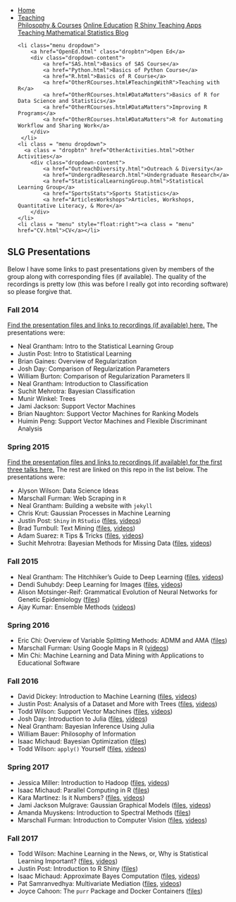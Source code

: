 
<head>
  <link rel="stylesheet" href="../css/styles.css">
</head>

<ul class = "menu">
    <li class = "menu"><a class = "menu" href="../index.html">Home</a></li>
    <li class="menu dropdown">
        <a href="Teaching.html" class="dropbtn">Teaching</a>
        <div class="dropdown-content">
            <a href="PhilosophyCourses.html">Philosophy & Courses</a>
            <a href="Online.html">Online Education</a>
            <a href="ShinyApps.html">R Shiny Teaching Apps</a>
            <a href="MathStat.html">Teaching Mathematical Statistics Blog</a>
        </div>
     </li>
    
    <li class="menu dropdown">
        <a href="OpenEd.html" class="dropbtn">Open Ed</a>
        <div class="dropdown-content">
            <a href="SAS.html">Basics of SAS Course</a>
            <a href="Python.html">Basics of Python Course</a>
            <a href="R.html">Basics of R Course</a>
            <a href="OtherRCourses.html#TeachingWithR">Teaching with R</a>
            <a href="OtherRCourses.html#DataMatters">Basics of R for Data Science and Statistics</a>
            <a href="OtherRCourses.html#DataMatters">Improving R Programs</a>
            <a href="OtherRCourses.html#DataMatters">R for Automating Workflow and Sharing Work</a>
        </div>
     </li>
    <li class = "menu dropdown">
      <a class = "dropbtn" href="OtherActivities.html">Other Activities</a>
        <div class="dropdown-content">
            <a href="OutreachDiversity.html">Outreach & Diversity</a>
            <a href="UndergradResearch.html">Undergraduate Research</a>
            <a href="StatisticalLearningGroup.html">Statistical Learning Group</a>
            <a href="SportsStats">Sports Statistics</a>
            <a href="ArticlesWorkshops">Articles, Workshops, Quantitative Literacy, & More</a>
        </div>
    </li>
    <li class = "menu" style="float:right"><a class = "menu" href="CV.html">CV</a></li>
</ul>

<br style = "display: block; content: ''; margin-top: 10; ">


## SLG Presentations

Below I have some links to past presentations given by members of the
group along with corresponding files (if available). The quality of the
recordings is pretty low (this was before I really got into recording
software) so please forgive that.

### Fall 2014

<a href= "https://github.com/nsgrantham/slg-ncsu-2014-fall">Find the
presentation files and links to recordings (if available) here.</a> The
presentations were:

- Neal Grantham: Intro to the Statistical Learning Group
- Justin Post: Intro to Statistical Learning
- Brian Gaines: Overview of Regularization
- Josh Day: Comparison of Regularization Parameters
- William Burton: Comparison of Regularization Parameters II
- Neal Grantham: Introduction to Classification
- Suchit Mehrotra: Bayesian Classification
- Munir Winkel: Trees
- Jami Jackson: Support Vector Machines
- Brian Naughton: Support Vector Machines for Ranking Models
- Huimin Peng: Support Vector Machines and Flexible Discriminant
  Analysis

### Spring 2015

<a href= "https://github.com/nsgrantham/slg-ncsu-2015-spring">Find the
presentation files and links to recordings (if available) for the first
three talks here.</a> The rest are linked on this repo in the list
below. The presentations were:

- Alyson Wilson: Data Science Ideas
- Marschall Furman: Web Scraping in `R`
- Neal Grantham: Building a website with `jekyll`
- Chris Krut: Gaussian Processes in Machine Learning
- Justin Post: `Shiny` in `RStudio`
  ([files](https://github.com/jbpost2/jbpost2.github.io/tree/main/files/SLGfiles/justinShiny),
  [videos](https://www.youtube.com/watch?v=ohIOWfj_O-I&list=PLZ8YyTHkWK9y33rnFOChUHJf_k6dSNaBl))
- Brad Turnbull: Text Mining
  ([files](../files/SLGfiles/brad/Turnbull_TextAnalytics.pdf),
  [videos](https://www.youtube.com/watch?v=uY-L2PV2hWI&list=PLZ8YyTHkWK9xzrDnepBCd0LgeYEW33s84))
- Adam Suarez: `R` Tips & Tricks
  ([files](https://github.com/jbpost2/jbpost2.github.io/tree/main/files/SLGfiles/adam/),
  [videos](https://www.youtube.com/watch?v=ErObi5v9hCs&list=PLZ8YyTHkWK9zkCiHur9DY6FMxH2jXhi3E))
- Suchit Mehrotra: Bayesian Methods for Missing Data
  ([files](https://github.com/jbpost2/jbpost2.github.io/tree/main/files/SLGfiles/suchit),
  [videos](https://www.youtube.com/watch?v=0XcrWoFZ1rI&list=PLZ8YyTHkWK9yyYnjT1fyaB-pwZw9tpBiH))

### Fall 2015

- Neal Grantham: The Hitchhiker’s Guide to Deep Learning
  ([files](https://github.com/jbpost2/jbpost2.github.io/tree/main/files/SLGfiles/neal/deeplearning/hitchhikers-guide),
  [videos](https://www.youtube.com/watch?v=ITW1XlGLK1A&list=PLZ8YyTHkWK9yHXllnqk9UuiRzx22HQkDz))
- Dendi Suhubdy: Deep Learning for Images
  ([files](../files/SLGfiles/dendi/DeepLearningForImages.pptx),
  [videos](https://www.youtube.com/watch?v=3lAiR-dmcps&list=PLZ8YyTHkWK9wKWsE5hatfnxQV029bBF7E))
- Alison Motsinger-Reif: Grammatical Evolution of Neural Networks for
  Genetic Epidemiology
  ([files](../files/SLGfiles/alison/NeuralNetworkTalk.ppt))
- Ajay Kumar: Ensemble Methods
  ([videos](https://www.youtube.com/watch?v=Mv-mueoeKxI&list=PLZ8YyTHkWK9zX-iqyfX8ITK_qva_HAaL_))

### Spring 2016

- Eric Chi: Overview of Variable Splitting Methods: ADMM and AMA
  ([files](../files/SLGfiles/eric/Variable_Splitting_NCSU_SLG_01_15_2016.pdf))
- Marschall Furman: Using Google Maps in R
  ([videos](https://www.youtube.com/watch?v=4sDb47XtcZ4&list=PLZ8YyTHkWK9w9q78JsGptTFtvK14wyPx0))
- Min Chi: Machine Learning and Data Mining with Applications to
  Educational Software

### Fall 2016

- David Dickey: Introduction to Machine Learning
  ([files](https://www4.stat.ncsu.edu/~dickey/),
  [videos](https://www.youtube.com/watch?v=HwVWkhMEY5g&list=PLZ8YyTHkWK9ybDWMDnOkaCuEbOXIugPJS))
- Justin Post: Analysis of a Dataset and More with Trees
  ([files](https://github.com/jbpost2/jbpost2.github.io/tree/main/files/SLGfiles/justinTrees),
  [videos](https://www.youtube.com/watch?v=WyExDt9XSfo&list=PLZ8YyTHkWK9w7tGhRlKuh0iE8ea7z1LD_))
- Todd Wilson: Support Vector Machines
  ([files](https://github.com/jbpost2/jbpost2.github.io/tree/main/files/SLGfiles/todd/SVM),
  [videos](https://www.youtube.com/watch?v=eiLfl-_AVus&list=PLZ8YyTHkWK9wbwJHfyyYRvHzZBWl_iKcC))
- Josh Day: Introduction to Julia
  ([files](../files/SLGfiles/josh/SLG-09_26_14-V2.html),
  [videos](https://www.youtube.com/watch?v=EwcTNzpQ6Sc&list=PLZ8YyTHkWK9zcUxOrwKcBIEZ4pAuXEy0O))
- Neal Grantham: Bayesian Inference Using Julia
- William Bauer: Philosophy of Information
- Isaac Michaud: Bayesian Optimization
  ([files](../files/SLGfiles/isaac/bayesianoptimization.pdf))
- Todd Wilson: `apply()` Yourself
  ([files](https://github.com/jbpost2/jbpost2.github.io/tree/main/files/SLGfiles/apply),
  [videos](https://www.youtube.com/watch?v=iZq5U3BzBVc&list=PLZ8YyTHkWK9xxkzaQmgOGgMC3kpf-ansS))

### Spring 2017

- Jessica Miller: Introduction to Hadoop
  ([files](../files/SLGfiles/jess/Hadoop.pdf),
  [videos](https://www.youtube.com/watch?v=UdluRvNywuc))
- Isaac Michaud: Parallel Computing in R
  ([files](https://github.com/jbpost2/jbpost2.github.io/tree/main/files/SLGfiles/parallel))
- Kara Martinez: Is it Numbers? ([files](../files/SLGfiles/kara),
  [videos](https://www.youtube.com/watch?v=I46w5J9hiYU&list=PLZ8YyTHkWK9xHFwd4yiV3MJRbHcYLIee1))
- Jami Jackson Mulgrave: Gaussian Graphical Models
  ([files](https://github.com/jbpost2/jbpost2.github.io/tree/main/files/SLGfiles/jami/GMM),
  [videos](https://www.youtube.com/watch?v=5pDAfvDexoY&list=PLZ8YyTHkWK9xF1nl8G7CqsvyetNWfMKA-))
- Amanda Muyskens: Introduction to Spectral Methods
  ([files](../files/SLGfiles/amanda/IntroToSpectralDomain.pptx))
- Marschall Furman: Introduction to Computer Vision
  ([files](../files/SLGfiles/marschall/slg_cv_pres.html),
  [videos](https://www.youtube.com/watch?v=RY3s46UI4ls&list=PLZ8YyTHkWK9xufvITRPZ7igPRCR5Il4Qf))

### Fall 2017

- Todd Wilson: Machine Learning in the News, or, Why is Statistical
  Learning Important? ([files](../files/SLGfiles/todd/SLGIntro.pdf),
  [videos](https://www.youtube.com/watch?v=5TpHbbicj8s))
- Justin Post: Introduction to R Shiny
  ([files](https://github.com/jbpost2/jbpost2.github.io/tree/main/files/SLGfiles/justinShiny2))
- Isaac Michaud: Approximate Bayes Computation
  ([files](https://github.com/jbpost2/jbpost2.github.io/tree/main/files/SLGfiles/isaac/ApproxBayesComp),
  [videos](https://www.youtube.com/watch?v=JIYY22zAJok))
- Pat Samranvedhya: Multivariate Mediation
  ([files](https://prezi.com/p/imrlwu7yuvaz/),
  [videos](https://www.youtube.com/watch?v=bKHW6bINWz4))
- Joyce Cahoon: The `purr` Package and Docker Containers
  ([files](https://github.com/jbpost2/jbpost2.github.io/tree/main/files/SLGfiles/joyce))
